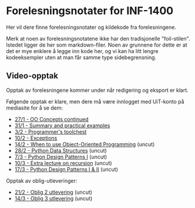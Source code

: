 Forelesningsnotater for INF-1400
===============================

Her vil dere finne forelesningsnotater og kildekode fra forelesningene.

Merk at noen av forelesningsnotatene ikke har den tradisjonelle "foil-stilen". Istedet ligger de her som markdown-filer. Noen av grunnene for dette er at det er mye enklere å legge inn kode her, og vi kan ha litt lengre kodeeksempler uten at man får samme type sidebegrensning.


## Video-opptak

Opptak av forelesningene kommer under når redigering og eksport er klart.

Følgende opptak er klare, men dere må være innlogget med UiT-konto på mediasite for å se dem:

- [27/1 - OO Concepts continued](https://mediasite.uit.no/Mediasite/Play/adc1cc09dee7415a99dd457451e78dc11d)
- [31/1 - Summary and practical examples](https://mediasite.uit.no/Mediasite/Play/fc3fec6c71bd4c8ca25ed1c3a4b338af1d)
- [3/2 - Programmer's toolchest](https://mediasite.uit.no/Mediasite/Play/3cb0bf18f6f7415a8acbbf74fb1455c81d)
- [10/2 - Exceptions](https://mediasite.uit.no/Mediasite/Play/3a6e43be27c640f4898c4187e25c1faa1d=)
- [14/2 - When to use Object-Oriented Programming](https://mediasite.uit.no/Mediasite/Play/8c3da801cdbe43afab297e2b067c63d21d) (uncut)
- [28/2 - Python Data Structures](https://mediasite.uit.no/Mediasite/Play/66c2f6bc03a647ac83c68145469163601d) (uncut)
- [7/3 - Python Design Patterns I](https://mediasite.uit.no/Mediasite/Play/2fd8d931f75c45c79f860dbea15e2bae1d) (uncut)
- [10/3 - Extra lecture on recursion](https://mediasite.uit.no/Mediasite/Play/653482d11f9042dea73b6c746721fc511d) (uncut)
- [17/3 - Python Design Patterns I & II](https://mediasite.uit.no/Mediasite/Play/44f61ef3384b483b838b313354bdaf301d) (uncut)

Opptak av oblig-utleveringer: 
- [21/2 - Oblig 2 utlevering](https://mediasite.uit.no/Mediasite/Play/f0992495e9524c7dbb19d52422e7d8b11d) (uncut)
- [14/3 - Oblig 3 utlevering](https://mediasite.uit.no/Mediasite/Play/ccbc1502c0ca4bc09ea433603ad8ffd01d) (uncut)
